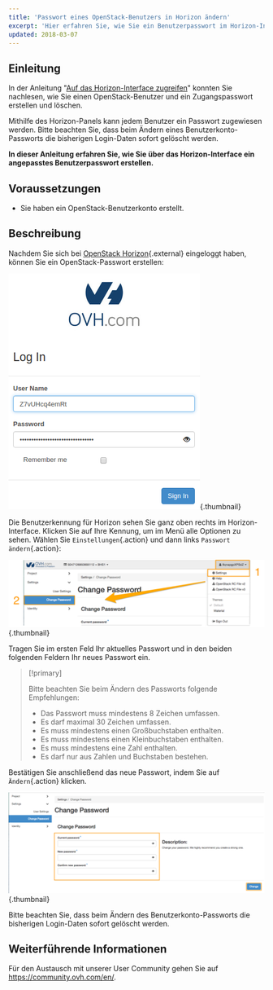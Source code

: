 ```yaml
---
title: 'Passwort eines OpenStack-Benutzers in Horizon ändern'
excerpt: 'Hier erfahren Sie, wie Sie ein Benutzerpasswort im Horizon-Interface ändern.'
updated: 2018-03-07
---
```


## Einleitung

In der Anleitung "[Auf das Horizon-Interface zugreifen](/pages/public_cloud/compute/introducing_horizon)" konnten Sie nachlesen, wie Sie einen OpenStack-Benutzer und ein Zugangspasswort erstellen und löschen.

Mithilfe des Horizon-Panels kann jedem Benutzer ein Passwort zugewiesen werden. Bitte beachten Sie, dass beim Ändern eines Benutzerkonto-Passworts die bisherigen Login-Daten sofort gelöscht werden.

**In dieser Anleitung erfahren Sie, wie Sie über das Horizon-Interface ein angepasstes Benutzerpasswort erstellen.**

## Voraussetzungen

- Sie haben ein OpenStack-Benutzerkonto erstellt.

## Beschreibung

Nachdem Sie sich bei [OpenStack Horizon](https://horizon.cloud.ovh.net){.external} eingeloggt haben, können Sie ein OpenStack-Passwort erstellen:

![Login Horizon](images/1_H_login_window.png){.thumbnail}

Die Benutzerkennung für Horizon sehen Sie ganz oben rechts im Horizon-Interface. Klicken Sie auf Ihre Kennung, um im Menü alle Optionen zu sehen.
Wählen Sie `Einstellungen`{.action} und dann links `Passwort ändern`{.action}:

![Passwort ändern](images/2_H_pass_change_option.png){.thumbnail}

Tragen Sie im ersten Feld Ihr aktuelles Passwort und in den beiden folgenden Feldern Ihr neues Passwort ein.

> [!primary]
>
> Bitte beachten Sie beim Ändern des Passworts folgende Empfehlungen:
 >
> - Das Passwort muss mindestens 8 Zeichen umfassen.
> - Es darf maximal 30 Zeichen umfassen.
> - Es muss mindestens einen Großbuchstaben enthalten.
> - Es muss mindestens einen Kleinbuchstaben enthalten.
> - Es muss mindestens eine Zahl enthalten.
> - Es darf nur aus Zahlen und Buchstaben bestehen.
>

Bestätigen Sie anschließend das neue Passwort, indem Sie auf `Ändern`{.action} klicken.

![Neues Passwort erstellen](images/3_H_set_new_passord.png){.thumbnail}

Bitte beachten Sie, dass beim Ändern des Benutzerkonto-Passworts die bisherigen Login-Daten sofort gelöscht werden.

## Weiterführende Informationen

Für den Austausch mit unserer User Community gehen Sie auf <https://community.ovh.com/en/>.
